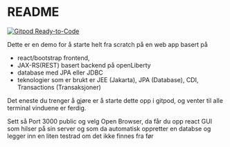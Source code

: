 # README #

[![Gitpod Ready-to-Code](https://img.shields.io/badge/Gitpod-Ready--to--Code-blue?logo=gitpod)](https://gitpod.io/#https://github.com/bwa/demo-app/)

Dette er en demo for å starte helt fra scratch på en web app basert på 

- react/bootstrap frontend, 
- JAX-RS(REST) basert backend på openLiberty
- database med JPA eller JDBC
- teknologier som er brukt er JEE (Jakarta), JPA (Database), CDI, Transactions (Transaksjoner)



Det eneste du trenger å gjøre er å starte dette opp i gitpod, og venter til alle terminal vinduene er ferdig.

Sett så Port 3000 public og velg Open Browser, da får du opp react GUI som hilser på sin server og som da automatisk oppretter en databse og legger inn en liten testrad om det ikke finnes fra før